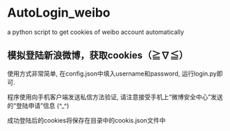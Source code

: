 # AutoLogin_weibo
a python script to get cookies of weibo account automatically
## 模拟登陆新浪微博，获取cookies（≧∇≦）

使用方式非常简单, 在config.json中填入username和password, 运行login.py即可.

程序使用向手机客户端发送私信方法验证, 请注意接受手机上“微博安全中心”发送的“登陆申请”信息 (^_^)

成功登陆后的cookies将保存在目录中的cookis.json文件中
